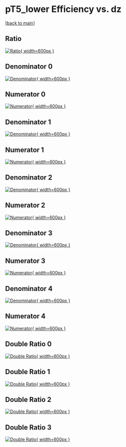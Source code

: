 # pT5_lower Efficiency vs. dz

[[back to main](./)]



## Ratio

[![Ratio](../mtv/var/pT5_lower_xtr_211_0_eff_dz.png){ width=600px }](../mtv/var/pT5_lower_xtr_211_0_eff_dz.pdf)

## Denominator 0

[![Denominator](../mtv/den/pT5_lower_xtr_211_0_eff_dz_den0.png){ width=600px }](../mtv/den/pT5_lower_xtr_211_0_eff_dz_den0.pdf)

## Numerator 0

[![Numerator](../mtv/num/pT5_lower_xtr_211_0_eff_dz_num0.png){ width=600px }](../mtv/num/pT5_lower_xtr_211_0_eff_dz_num0.pdf)

## Denominator 1

[![Denominator](../mtv/den/pT5_lower_xtr_211_0_eff_dz_den1.png){ width=600px }](../mtv/den/pT5_lower_xtr_211_0_eff_dz_den1.pdf)

## Numerator 1

[![Numerator](../mtv/num/pT5_lower_xtr_211_0_eff_dz_num1.png){ width=600px }](../mtv/num/pT5_lower_xtr_211_0_eff_dz_num1.pdf)

## Denominator 2

[![Denominator](../mtv/den/pT5_lower_xtr_211_0_eff_dz_den2.png){ width=600px }](../mtv/den/pT5_lower_xtr_211_0_eff_dz_den2.pdf)

## Numerator 2

[![Numerator](../mtv/num/pT5_lower_xtr_211_0_eff_dz_num2.png){ width=600px }](../mtv/num/pT5_lower_xtr_211_0_eff_dz_num2.pdf)

## Denominator 3

[![Denominator](../mtv/den/pT5_lower_xtr_211_0_eff_dz_den3.png){ width=600px }](../mtv/den/pT5_lower_xtr_211_0_eff_dz_den3.pdf)

## Numerator 3

[![Numerator](../mtv/num/pT5_lower_xtr_211_0_eff_dz_num3.png){ width=600px }](../mtv/num/pT5_lower_xtr_211_0_eff_dz_num3.pdf)

## Denominator 4

[![Denominator](../mtv/den/pT5_lower_xtr_211_0_eff_dz_den4.png){ width=600px }](../mtv/den/pT5_lower_xtr_211_0_eff_dz_den4.pdf)

## Numerator 4

[![Numerator](../mtv/num/pT5_lower_xtr_211_0_eff_dz_num4.png){ width=600px }](../mtv/num/pT5_lower_xtr_211_0_eff_dz_num4.pdf)

## Double Ratio 0

[![Double Ratio](../mtv/ratio/pT5_lower_xtr_211_0_eff_dz_ratio0.png){ width=600px }](../mtv/ratio/pT5_lower_xtr_211_0_eff_dz_ratio0.pdf)

## Double Ratio 1

[![Double Ratio](../mtv/ratio/pT5_lower_xtr_211_0_eff_dz_ratio1.png){ width=600px }](../mtv/ratio/pT5_lower_xtr_211_0_eff_dz_ratio1.pdf)

## Double Ratio 2

[![Double Ratio](../mtv/ratio/pT5_lower_xtr_211_0_eff_dz_ratio2.png){ width=600px }](../mtv/ratio/pT5_lower_xtr_211_0_eff_dz_ratio2.pdf)

## Double Ratio 3

[![Double Ratio](../mtv/ratio/pT5_lower_xtr_211_0_eff_dz_ratio3.png){ width=600px }](../mtv/ratio/pT5_lower_xtr_211_0_eff_dz_ratio3.pdf)

